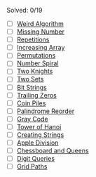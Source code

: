 Solved: 0/19<br/>
- [ ] [Weird Algorithm](https://cses.fi/problemset/task/1068)
- [ ] [Missing Number](https://cses.fi/problemset/task/1083)
- [ ] [Repetitions](https://cses.fi/problemset/task/1069)
- [ ] [Increasing Array](https://cses.fi/problemset/task/1094)
- [ ] [Permutations](https://cses.fi/problemset/task/1070)
- [ ] [Number Spiral](https://cses.fi/problemset/task/1071)
- [ ] [Two Knights](https://cses.fi/problemset/task/1072)
- [ ] [Two Sets](https://cses.fi/problemset/task/1092)
- [ ] [Bit Strings](https://cses.fi/problemset/task/1617)
- [ ] [Trailing Zeros](https://cses.fi/problemset/task/1618)
- [ ] [Coin Piles](https://cses.fi/problemset/task/1754)
- [ ] [Palindrome Reorder](https://cses.fi/problemset/task/1755)
- [ ] [Gray Code](https://cses.fi/problemset/task/2205)
- [ ] [Tower of Hanoi](https://cses.fi/problemset/task/2165)
- [ ] [Creating Strings](https://cses.fi/problemset/task/1622)
- [ ] [Apple Division](https://cses.fi/problemset/task/1623)
- [ ] [Chessboard and Queens](https://cses.fi/problemset/task/1624)
- [ ] [Digit Queries](https://cses.fi/problemset/task/2431)
- [ ] [Grid Paths](https://cses.fi/problemset/task/1625)
